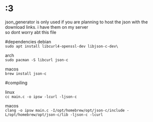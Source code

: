 # :3

json_generator is only used if you are planning to host the json with the download links. i have them on my server\
so dont worry abt this file

#dependencies
debian\
```sudo apt install libcurl4-openssl-dev libjson-c-dev\```

arch\
```sudo pacman -S libcurl json-c```

macos\
```brew install json-c```


#compiling

linux\
```cc main.c -o ipsw -lcurl -ljson-c```

macos\
```clang -o ipsw main.c -I/opt/homebrew/opt/json-c/include -L/opt/homebrew/opt/json-c/lib -ljson-c -lcurl```
